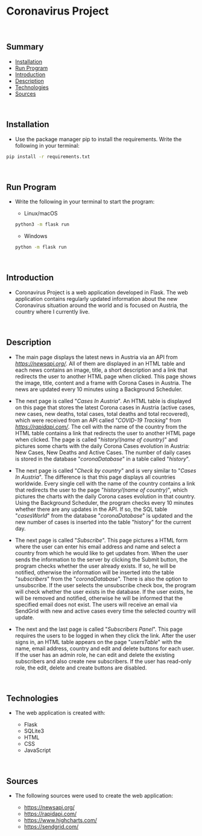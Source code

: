 # **Coronavirus Project**
<br/>

## **Summary**
* [Installation](#installation)
* [Run Program](#run-program)
* [Introduction](#introduction)
* [Description](#description)
* [Technologies](#technologies)
* [Sources](#sources)

<br/>

## **Installation**

* Use the package manager pip to install the requirements. Write the following in your terminal:
```bash
pip install -r requirements.txt
```
<br/>

## **Run Program**

* Write the following in your terminal to start the program:

    * Linux/macOS
    ```bash
    python3 -m flask run
    ```
    * Windows
    ```bash
    python -m flask run
    ```

<br/>

## **Introduction**

* Coronavirus Project is a web application developed in Flask. The web application contains regularly updated information about the new Coronavirus situation around the world and is focused on Austria, the country where I currently live.

<br/>

## **Description**

* The main page displays the latest news in Austria via an API from *https://newsapi.org/*. All of them are displayed in an HTML table and each news contains an image, title, a short description and a link that redirects the user to  another HTML page when clicked. This page shows the image, title, content and a frame with Corona Cases in Austria. The news are updated every 10 minutes using a Background Scheduler.

* The next page is called "*Cases In Austria*". An HTML table is displayed on this page that stores the latest Corona cases in Austria (active cases, new cases, new deaths, total cases, total deaths and total recovered), which were received from an API called "*COVID-19 Tracking*" from *https://rapidapi.com/*. The cell with the name of the country from the HTML table contains a link that redirects the user to another HTML page when clicked. The page is called "*history/(name of country)*" and pictures some charts with the daily Corona Cases evolution in Austria: New Cases, New Deaths and Active Cases. The number of daily cases is stored in the database "*coronaDatabase*" in a table called "*history*".

* The next page is called "*Check by country*" and is very similar to "*Cases In Austria*". The difference is that this page displays all countries worldwide. Every single cell with the name of the country contains a link that redirects the user to the page "*history/(name of country)*", which pictures the charts with the daily Corona cases evolution in that country. Using the Background Scheduler, the program checks every 10 minutes whether there are any updates in the API. If so, the SQL table "*casesWorld*" from the database "*coronaDatabase*" is updated and the new number of cases is inserted into the table "history" for the current day.

* The next page is called "*Subscribe*". This page pictures a HTML form where the user can enter his email address and name and select a country from which he would like to get updates from. When the user sends the information to the server by clicking the Submit button, the program checks whether the user already exists. If so, he will be notified, otherwise the information will be inserted into the table "*subscribers*" from the "*coronaDatabase*". There is also the option to unsubscribe. If the user selects the unsubscribe check box, the program will check whether the user exists in the database. If the user exists, he will be removed and notified, otherwise he will be informed that the specified email does not exist. The users will receive an email via SendGrid with new and active cases every time the selected country will update.

* The next and the last page is called "*Subscribers Panel*". This page requires the users to be logged in when they click the link. After the user signs in, an HTML table appears on the page "*usersTable*" with the name, email address, country and edit and delete buttons for each user. If the user has an admin role, he can edit and delete the existing subscribers and also create new subscribers. If the user has read-only role, the edit, delete and create buttons are disabled.

<br/>

## **Technologies**

* The web application is created with:

    * Flask
    * SQLite3
    * HTML
    * CSS
    * JavaScript

<br/>

## Sources

* The following sources were used to create the web application:

    * https://newsapi.org/
    * https://rapidapi.com/
    * https://www.highcharts.com/
    * https://sendgrid.com/
